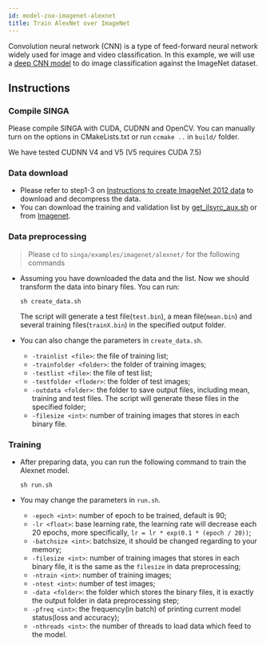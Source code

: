 ```yaml
---
id: model-zoo-imagenet-alexnet
title: Train AlexNet over ImageNet
---
```


<!--- Licensed to the Apache Software Foundation (ASF) under one or more contributor license agreements.  See the NOTICE file distributed with this work for additional information regarding copyright ownership.  The ASF licenses this file to you under the Apache License, Version 2.0 (the "License"); you may not use this file except in compliance with the License.  You may obtain a copy of the License at http://www.apache.org/licenses/LICENSE-2.0 Unless required by applicable law or agreed to in writing, software distributed under the License is distributed on an "AS IS" BASIS, WITHOUT WARRANTIES OR CONDITIONS OF ANY KIND, either express or implied.  See the License for the specific language governing permissions and limitations under the License.  -->

Convolution neural network (CNN) is a type of feed-forward neural network widely used for image and video classification. In this example, we will use a [deep CNN model](http://papers.nips.cc/paper/4824-imagenet-classification-with-deep-convolutional-neural-networks) to do image classification against the ImageNet dataset.

## Instructions

### Compile SINGA

Please compile SINGA with CUDA, CUDNN and OpenCV. You can manually turn on the options in CMakeLists.txt or run `ccmake ..` in `build/` folder.

We have tested CUDNN V4 and V5 (V5 requires CUDA 7.5)

### Data download

- Please refer to step1-3 on [Instructions to create ImageNet 2012 data](https://github.com/amd/OpenCL-caffe/wiki/Instructions-to-create-ImageNet-2012-data) to download and decompress the data.
- You can download the training and validation list by [get_ilsvrc_aux.sh](https://github.com/BVLC/caffe/blob/master/data/ilsvrc12/get_ilsvrc_aux.sh) or from [Imagenet](http://www.image-net.org/download-images).

### Data preprocessing

> Please `cd` to `singa/examples/imagenet/alexnet/` for the following commands

- Assuming you have downloaded the data and the list. Now we should transform the data into binary files. You can run:

  ```shell
  sh create_data.sh
  ```

  The script will generate a test file(`test.bin`), a mean file(`mean.bin`) and several training files(`trainX.bin`) in the specified output folder.

- You can also change the parameters in `create_data.sh`.
  - `-trainlist <file>`: the file of training list;
  - `-trainfolder <folder>`: the folder of training images;
  - `-testlist <file>`: the file of test list;
  - `-testfolder <floder>`: the folder of test images;
  - `-outdata <folder>`: the folder to save output files, including mean, training and test files. The script will generate these files in the specified folder;
  - `-filesize <int>`: number of training images that stores in each binary file.

### Training

- After preparing data, you can run the following command to train the Alexnet model.

  ```shell
  sh run.sh
  ```

- You may change the parameters in `run.sh`.
  - `-epoch <int>`: number of epoch to be trained, default is 90;
  - `-lr <float>`: base learning rate, the learning rate will decrease each 20 epochs, more specifically, `lr = lr * exp(0.1 * (epoch / 20))`;
  - `-batchsize <int>`: batchsize, it should be changed regarding to your memory;
  - `-filesize <int>`: number of training images that stores in each binary file, it is the same as the `filesize` in data preprocessing;
  - `-ntrain <int>`: number of training images;
  - `-ntest <int>`: number of test images;
  - `-data <folder>`: the folder which stores the binary files, it is exactly the output folder in data preprocessing step;
  - `-pfreq <int>`: the frequency(in batch) of printing current model status(loss and accuracy);
  - `-nthreads <int>`: the number of threads to load data which feed to the model.
